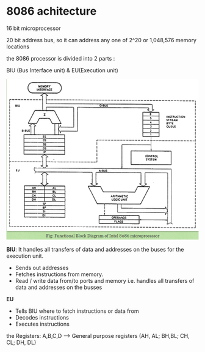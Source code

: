 # 8086 achitecture

16 bit microprocessor

20 bit address bus, so it can address any one of 2^20 or 1,048,576 memory locations

the 8086 processor is divided into 2 parts :

BIU (Bus Interface unit) & EU(Execution unit)

![Untitled](8086%20achitecture%20444c9c0381424352b728415776cf055c/Untitled.png)

**BIU**: It handles all transfers of data and addresses on the buses for the execution unit.

- Sends out addresses
- Fetches instructions from memory.
- Read / write data from/to ports and memory i.e. handles all transfers of data and addresses on the busses

**EU**

- Tells BIU where to fetch instructions or data from
- Decodes instructions
- Executes instructions

the Registers:
A,B,C,D —> General purpose registers  (AH, AL;  BH,BL;  CH, CL;  DH, DL)